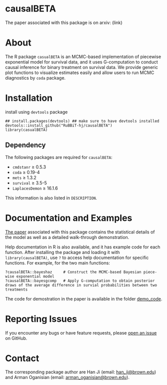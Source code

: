 # causalBETA
The paper associated with this package is on arxiv: (link)

# About
The R package `casualBETA` is an MCMC-based implementation of piecewise exponential model for survival data, and it uses G-computation to conduct causal inference for binary treatment on survival data. We provide generic plot functions to visualize estimates easily and allow users to run MCMC diagnostics by `coda` package.

# Installation
install using `devtools` package
```
## install.packages(devtools) ## make sure to have devtools installed 
devtools::install_github("RuBBiT-hj/causalBETA")
library(casualBETA)
```

## Dependency

The following packages are required for `causalBETA`:

* `cmdstanr` ≥ 0.5.3
* `coda` ≥ 0.19-4
* `mets` ≥ 1.3.2
* `survival` ≥ 3.5-5
* `LaplacesDemon` ≥ 16.1.6

This information is also listed in `DESCRIPTION`.

# Documentation and Examples
[The paper]() associated with this package contains the statistical details of the model as well as a detailed walk-through demonstration.

Help documentation in R is also available, and it has example code for each function. After installing the package and loading it with `library(causalBETA)`, use `?` to access help documentation for specific functions. For example, for the two main functions:
```
?causalBETA::bayeshaz     # Construct the MCMC-based Bayesian piece-wise exponential model
?causalBETA::bayesgcomp   # Apply G-computation to obtain posterior draws of the average difference in survial probabilities between two treatments
```

The code for demostration in the paper is available in the folder [demo_code](https://github.com/RuBBiT-hj/causalBETA/tree/main/demo_code).


# Reporting Issues
If you encounter any bugs or have feature requests, please [open an issue](https://github.com/RuBBiT-hj/causalBETA/issues) on GitHub.

# Contact
The corresponding package author are Han Ji (email: han_ji@brown.edu) and Arman Oganisian (email: arman_oganisian@brown.edu).
